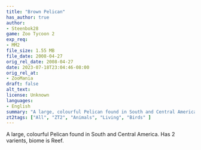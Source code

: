 ```yaml
---
title: "Brown Pelican"
has_author: true
author: 
- Steenbok28
game: Zoo Tycoon 2
exp_req:
- MM2
file_size: 1.55 MB
file_date: 2008-04-27
orig_rel_date: 2008-04-27
date: 2023-07-18T23:04:46-08:00
orig_rel_at: 
- ZooMania
draft: false
alt_text: 
license: Unknown
languages:
- English
summary: "A large, colourful Pelican found in South and Central America. Has 2 varients, biome is Reef."
zt2tags: ["All", "ZT2", "Animals", "Living", "Birds" ]
---
```


A large, colourful Pelican found in South and Central America. Has 2 varients, biome is Reef.